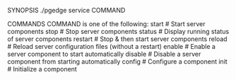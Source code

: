 
SYNOPSIS
    ./pgedge service COMMAND

COMMANDS
    COMMAND is one of the following:
     start               # Start server components
     stop                # Stop server components
     status              # Display running status of server components
     restart             # Stop & then start server components
     reload              # Reload server configuration files (without a restart)
     enable              # Enable a server component to start automatically
     disable             # Disable a server component from starting automatically
     config              # Configure a component
     init                # Initialize a component
